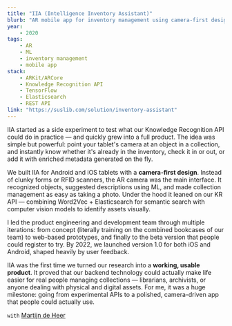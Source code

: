 ```yaml
---
title: "IIA (Intelligence Inventory Assistant)"
blurb: "AR mobile app for inventory management using camera-first design and ML to identify objects and generate metadata on the fly."
year:
    - 2020
tags:
    - AR
    - ML
    - inventory management
    - mobile app
stack:
    - ARKit/ARCore
    - Knowledge Recognition API
    - TensorFlow
    - Elasticsearch
    - REST API
link: "https://suslib.com/solution/inventory-assistant"
---
```


IIA started as a side experiment to test what our Knowledge Recognition API could do in practice — and quickly grew into a full product. The idea was simple but powerful: point your tablet's camera at an object in a collection, and instantly know whether it's already in the inventory, check it in or out, or add it with enriched metadata generated on the fly.

We built IIA for Android and iOS tablets with a **camera-first design**. Instead of clunky forms or RFID scanners, the AR camera was the main interface. It recognized objects, suggested descriptions using ML, and made collection management as easy as taking a photo. Under the hood it leaned on our KR API — combining Word2Vec + Elasticsearch for semantic search with computer vision models to identify assets visually.

I led the product engineering and development team through multiple iterations: from concept (literally training on the combined bookcases of our team) to web-based prototypes, and finally to the beta version that people could register to try. By 2022, we launched version 1.0 for both iOS and Android, shaped heavily by user feedback.

IIA was the first time we turned our research into a **working, usable product**. It proved that our backend technology could actually make life easier for real people managing collections — librarians, archivists, or anyone dealing with physical and digital assets. For me, it was a huge milestone: going from experimental APIs to a polished, camera-driven app that people could actually use.

`with` [Martijn de Heer](https://suslib.com)
